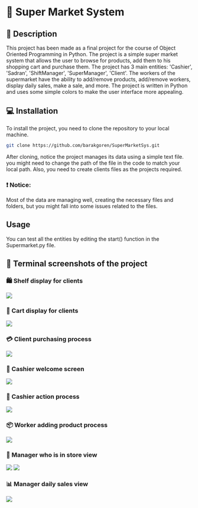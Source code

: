 # 🏪 Super Market System 

## 📝 Description

This project has been made as a final project for the course of Object Oriented Programming in Python.
The project is a simple super market system that allows the user to browse for products, add them to his shopping cart and purchase them.
The project has 3 main entities: 'Cashier', 'Sadran', 'ShiftManager', 'SuperManager', 'Client'.
The workers of the supermarket have the ability to add/remove products, add/remove workers, display daily sales, make a sale, and more.
The project is written in Python and uses some simple colors to make the user interface more appealing.

## 💻 Installation

To install the project, you need to clone the repository to your local machine.
```bash
git clone https://github.com/barakgoren/SuperMarketSys.git
```
After cloning, notice the project manages its data using a simple text file. you might need to change the path of the file in the code to match your local path.
Also, you need to create clients files as the projects required.

### ❗ Notice:
Most of the data are managing well, creating the necessary files and folders, but you might fall into some issues related to the files.

## Usage

You can test all the entities by editing the start() function in the Supermarket.py file.

## 📸 Terminal screenshots of the project


### 🛍️ Shelf display for clients
![](Python-final-pics/shelfDisplay.png)

### 🛒 Cart display for clients
![](Python-final-pics/cartDisplay.png)

### 💳 Client purchasing process
![](Python-final-pics/purchasingProcess.png)

### 👋 Cashier welcome screen
![](Python-final-pics/cashierMenu.png)

### 💼 Cashier action process
![](Python-final-pics/cashierAction.png)

### 📦 Worker adding product process
![](Python-final-pics/sadranAddProduct.png)

### 👀 Manager who is in store view
![](Python-final-pics/whoisinstore1.png)
![](Python-final-pics/whoisinstore2.png)

### 📊 Manager daily sales view
![](Python-final-pics/displayPurchases.png)

